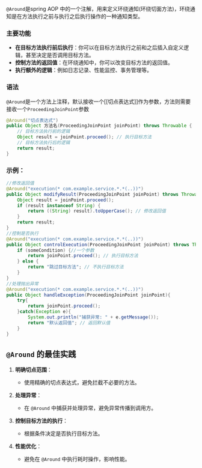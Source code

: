 `@Around`是spring AOP 中的一个注解，用来定义环绕通知(环绕切面方法)，环绕通知是在方法执行之前与执行之后执行操作的一种通知类型。
### 主要功能

- **在目标方法执行前后执行**：你可以在目标方法执行之前和之后插入自定义逻辑，甚至决定是否调用目标方法。
- **控制方法的返回值**：在环绕通知中，你可以改变目标方法的返回值。
- **执行额外的逻辑**：例如日志记录、性能监控、事务管理等。
### 语法
`@Around`是一个方法上注释，默认接收一个[[切点表达式]]作为参数，方法则需要接收一个`ProceedingJoinPoint`参数
```java
@Around("切点表达式")
public Object 方法名(ProceedingJoinPoint joinPoint) throws Throwable {
    // 目标方法执行前的逻辑
    Object result = joinPoint.proceed(); // 执行目标方法
    // 目标方法执行后的逻辑
    return result;
}
```
### 示例：
```java
//修改返回值
@Around("execution(* com.example.service.*.*(..))")
public Object modifyResult(ProceedingJoinPoint joinPoint) throws Throwable {
    Object result = joinPoint.proceed();
    if (result instanceof String) {
        return ((String) result).toUpperCase(); // 修改返回值
    }
    return result;
}
//控制是否执行
@Around("execution(* com.example.service.*.*(..))")
public Object controlExecution(ProceedingJoinPoint joinPoint) throws Throwable {
    if (someCondition) {//一个参数
        return joinPoint.proceed(); // 执行目标方法
    } else {
        return "跳过目标方法"; // 不执行目标方法
    }
}
//处理抛出异常
@Around("execution(* com.example.service.*.*(..))")
public Object handleException(ProceedingJoinPoint joinPoint){
	try{
		return joinPoint.proceed();
	}catch(Exception e){
		System.out.println("捕获异常: " + e.getMessage());
	    return "默认返回值"; // 返回默认值
	}
}
```
## **`@Around` 的最佳实践**

1. **明确切点范围**：
    
    - 使用精确的切点表达式，避免拦截不必要的方法。
        
2. **处理异常**：
    
    - 在 `@Around` 中捕获并处理异常，避免异常传播到调用方。
        
3. **控制目标方法的执行**：
    
    - 根据条件决定是否执行目标方法。
        
4. **性能优化**：
    
    - 避免在 `@Around` 中执行耗时操作，影响性能。